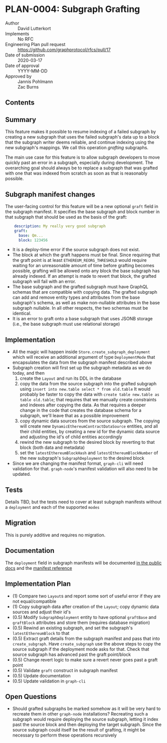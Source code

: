 # PLAN-0004: Subgraph Grafting

<dl>
  <dt>Author</dt>
  <dd>David Lutterkort</dd>

  <dt>Implements</dt>
  <dd>No RFC</dd>

  <dt>Engineering Plan pull request</dt>
  <dd><a href="https://github.com/graphprotocol/rfcs/pull/17">https://github.com/graphprotocol/rfcs/pull/17</a></dd>

  <dt>Date of submission</dt>
  <dd>2020-03-17</dd>

  <dt>Date of approval</dt>
  <dd>YYYY-MM-DD</dd>

  <dt>Approved by</dt>
  <dd>Jannis Pohlmann</dd>
  <dd>Zac Burns</dd>
</dl>

## Contents

<!-- toc -->

## Summary

This feature makes it possible to resume indexing of a failed subgraph by
creating a new subgraph that uses the failed subgraph's data up to a block
that the subgraph writer deems reliable, and continue indexing using the
new subgraph's mappings. We call this operation *grafting* subgraphs.

The main use case for this feature is to allow subgraph developers to move
quickly past an error in a subgraph, especially during development. The
overarching goal should always be to replace a subgraph that was grafted
with one that was indexed from scratch as soon as that is reasonably
possible.

## Subgraph manifest changes

The user-facing control for this feature will be a new optional
`graft` field in the subgraph manifest. It specifies the base subgraph and
block number in that subgraph that should be used as the basis of the graft:

```yaml
    description: My really very good subgraph
    graft:
      base: Qm...
      block: 123456
```

- It is a deploy-time error if the source subgraph does not exist.
- The block at which the graft happens must be final. Since requiring that
  the graft point is at least `ETHEREUM_REORG_THRESHOLD` would require
  waiting for an unreasonable amount of time before grafting becomes
  possible, grafting will be allowed onto any block the base subgraph has
  already indexed. If an attempt is made to revert that block, the grafted
  subgraph will fail with an error.
- The base subgraph and the grafted subgraph must have GraphQL schemas that
  are compatible with copying data. The grafted subgraph can add and remove
  entity types and attributes from the base subgraph's schema, as well as
  make non-nullable attributes in the base subgraph nullable. In all other
  respects, the two schemas must be identical.
- It is an error to graft onto a base subgraph that uses JSONB storage
  (i.e., the base subgraph must use relational storage)

## Implementation

- All the magic will happen inside `Store.create_subgraph_deployment` which
  will receive an additional argument of type `DeploymentMode` that
  encapsulates the data from the subgraph manifest described above
- Subgraph creation will first set up the subgraph metadata as we do today,
  and then
  1. create the `Layout` and run its DDL in the database
  2. copy the data from the source subgraph into the grafted subgraph using
     `insert into new.table select * from old.table` It would probably be
     faster to copy the data with `create table new.table as table
     old.table`; that requires that we manually create constraints and
     indexes after copying the data. As that requires a deeper change in
     the code that creates the database schema for a subgraph, we'll leave
     that as a possible improvement
  3. copy dynamic data sources from the source subgraph. The copying will
     create new `DynamicEthereumContractDataSource` entities, and all their
     child entities, by creating a new id for the dynamic data source and
     adjusting the id's of child entities accordingly
  4. rewind the new subgraph to the desired block by reverting to that
     block (both data and metadata)
  5. set the `latestEthereumBlockHash` and `latestEthereumBlockNumber` of
     the new subgraph's `SubgraphDeployment` to the desired block
- Since we are changing the manifest format, `graph-cli` will need
  validation for that. `graph-node`'s manifest validation will also need to
  be updated.

## Tests

Details TBD, but the tests need to cover at least subgraph manifests
without a `deployment` and each of the supported `modes`

## Migration

This is purely additive and requires no migration.

## Documentation

The `deployment` field in subgraph manifests will be documented [in the
public
docs](https://thegraph.com/docs/define-a-subgraph#the-subgraph-manifest)
and the [manifest reference](https://github.com/graphprotocol/graph-node/blob/master/docs/subgraph-manifest.md)

## Implementation Plan

- (1) Compare two `Layout`s and report some sort of useful error if they are
  not equal/compatible
- (1) Copy subgraph data after creation of the `Layout`; copy dynamic data
  sources and adjust their id's
- (0.5) Modify `SubgraphDeployment` entity to have optional `graftBase`
  and `graftBlock` attributes and store them (requires database migration)
- (0.5) Rewind an existing subgraph, and set the subgraph's `latestEthereumBlock`
  to that
- (0.5) Extract graft details from the subgraph manifest and pass that into
  `create_subgraph`. Have `create_subgraph` use the above steps to copy the
  source subgraph if the deployment mode asks for that. Check that source
  subgraph has advanced past the graft point/block
- (0.5) Change revert logic to make sure a revert never goes past a graft
  point
- (0.5) Validate `graft` construct in subgraph manifest
- (0.5) Update documentation
- (0.5) Update validation in `graph-cli`

## Open Questions

- Should grafted subgraphs be marked somehow as it will be very hard to
  recreate them in other `graph-node` installations?  Recreating such a
  subgraph would require deploying the source subgraph, letting it index
  past the source block and then deploying the target subgraph. Since the
  source subgraph could itself be the result of grafting, it might be
  necessary to perform these operations recursively
